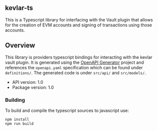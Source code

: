 ## kevlar-ts

This is a Typescript library for interfacing with the Vault plugin that allows for the creation of EVM accounts and signing of transactions using those accounts.

## Overview

This library is providers typescript bindings for interacting with the kevlar vault plugin. It is generated using the [OpenAPI Generator](https://openapi-generator.tech) project and references the `openapi.yaml` specification which can be found under `definitions/`. The generated code is under `src/api/` and `src/models/`.

- API version: 1.0
- Package version: 1.0
  
### Building

To build and compile the typescript sources to javascript use:
```
npm install
npm run build
```
